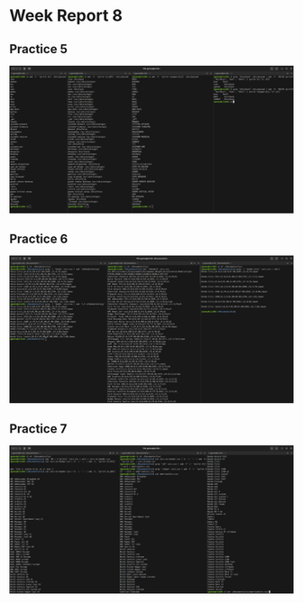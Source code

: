 # Week Report 8

## Practice 5
![practice 5](p5.png)

## Practice 6
![practice 6](p6.png)

## Practice 7
![practice 7](p7.png)